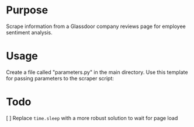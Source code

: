 # Purpose

Scrape information from a Glassdoor company reviews page for employee sentiment analysis. 

# Usage

Create a file called "parameters.py" in the main directory. Use this template for passing parameters to the scraper script:




# Todo
[ ] Replace ```time.sleep``` with a more robust solution to wait for page load